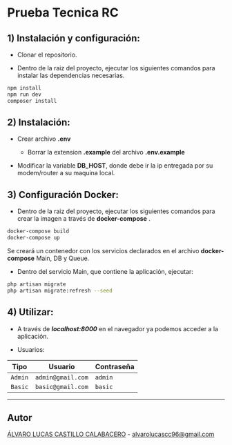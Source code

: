 # Prueba Tecnica RC

## 1) Instalación y configuración:

- Clonar el repositorio.

- Dentro de la raiz del proyecto, ejecutar los siguientes comandos para instalar las dependencias necesarias.

```sh
npm install
npm run dev
composer install
```

## 2) Instalación:
- Crear archivo **.env**
    - Borrar la extension **.example** del archivo **.env.example**

- Modificar la variable **DB_HOST**, donde debe ir la ip entregada por su modem/router a su maquina local.


## 3) Configuración Docker:

- Dentro de la raiz del proyecto, ejecutar los siguientes comandos para crear la imagen a través de **docker-compose** . 

```sh
docker-compose build
docker-compose up
```

Se creará un contenedor con los servicios declarados en el archivo **docker-compose** Main, DB y Queue.

- Dentro del servicio Main, que contiene la aplicación, ejecutar: 

```sh
php artisan migrate
php artisan migrate:refresh --seed
```

## 4) Utilizar:
- A través de ***localhost:8000*** en el navegador ya podemos acceder a la aplicación.

- Usuarios:

| Tipo |  Usuario | Contraseña |
| ------ | ------ | ------ | 
| `Admin` | `admin@gmail.com` |`admin` |
| `Basic` | `basic@gmail.com` |`basic` |

---
## Autor

[ÁLVARO LUCAS CASTILLO CALABACERO](https://github.com/AlvaroCC96) - <alvarolucascc96@gmail.com> 
